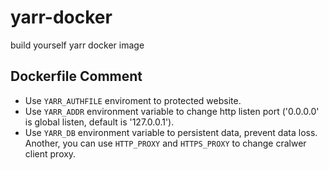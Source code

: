 # yarr-docker
build yourself yarr docker image

## Dockerfile Comment

- Use `YARR_AUTHFILE` enviroment to protected website.
- Use `YARR_ADDR` environment variable to change http listen port ('0.0.0.0' is global listen, default is '127.0.0.1').
- Use `YARR_DB` environment variable to persistent data, prevent data loss.
​
Another, you can use `HTTP_PROXY` and `HTTPS_PROXY` to change cralwer client proxy.
